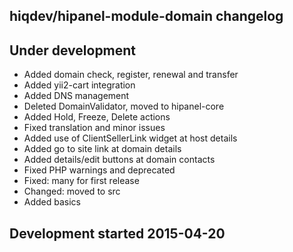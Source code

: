 hiqdev/hipanel-module-domain changelog
--------------------------------------

## Under development

- Added domain check, register, renewal and transfer
- Added yii2-cart integration
- Added DNS management
- Deleted DomainValidator, moved to hipanel-core
- Added Hold, Freeze, Delete actions
- Fixed translation and minor issues
- Added use of ClientSellerLink widget at host details
- Added go to site link at domain details
- Added details/edit buttons at domain contacts
- Fixed PHP warnings and deprecated
- Fixed: many for first release
- Changed: moved to src
- Added basics

## Development started 2015-04-20

